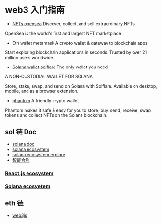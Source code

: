 # web3 入门指南

- [NFTs opensea](https://opensea.io/assets/penguin-art) 
Discover, collect, and sell extraordinary NFTs

OpenSea is the world's first and largest NFT marketplace

- [Eth wallet metamask](https://metamask.io/)
A crypto wallet & gateway to blockchain apps

Start exploring blockchain applications in seconds. Trusted by over 21 million users worldwide.

- [Solana wallet solflare](https://solflare.com/)
The only wallet you need.

A NON-CUSTODIAL WALLET FOR SOLANA

Store, stake, swap, and send on Solana with Solflare. Available on desktop, mobile, and as a browser extension.

- [phantom](https://phantom.app/)
A friendly crypto wallet

Phantom makes it safe & easy for you to store, buy, send, receive, swap tokens and collect NFTs on the Solana blockchain.


## sol 链 Doc

- [solana doc](https://docs.solana.com/terminology)
- [solana ecosystem](https://solana.com/ecosystem)
- [solana ecosystem explore](https://solana.com/ecosystem/explore)
- [智能合约](https://solidity-cn.readthedocs.io/zh/develop/introduction-to-smart-contracts.html#simple-smart-contract)



### [React.js ecosystem](./react-eco.md)
### [Solana ecosyetem](./solana-eco.md)


## eth 链

- [web3js](https://web3js.readthedocs.io/en/v1.3.4/getting-started.html)